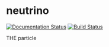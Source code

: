 neutrino
========

[![Documentation Status](https://readthedocs.org/projects/neutrino/badge/?version=latest)](http://neutrino.readthedocs.org/?badge=latest)  [![Build Status](https://travis-ci.org/NeuPhysics/neutrino.svg)](https://travis-ci.org/NeuPhysics/neutrino)

THE particle
